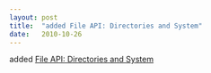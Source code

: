 ```yaml
---
layout: post
title:  "added File API: Directories and System"
date:   2010-10-26
---
```


added [File API: Directories and System](/spec/file-system-api)

